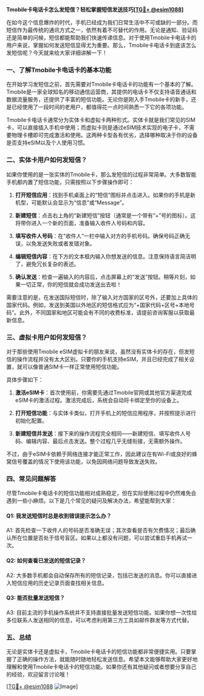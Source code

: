 **Tmobile卡电话卡怎么发短信？轻松掌握短信发送技巧[[TG💪+ @esim1088](https://t.me/s/esim1088)]**

在如今这个信息爆炸的时代，手机已经成为我们日常生活中不可或缺的一部分。而短信作为最传统的通讯方式之一，依然有着不可替代的作用。无论是通知、验证码还是简单的问候，短信都能帮助我们快速传递信息。对于使用Tmobile卡电话卡的用户来说，掌握如何发送短信显得尤为重要。那么，Tmobile卡电话卡到底该怎么发短信呢？今天就来给大家详细讲解一下！

### 一、了解Tmobile卡电话卡的基本功能

在开始学习发短信之前，首先需要对Tmobile卡电话卡的功能有一个基本的了解。Tmobile是一家全球知名的移动通信运营商，其提供的电话卡不仅支持语音通话和数据流量服务，还提供了丰富的短信功能。无论你是刚入手Tmobile卡的新手，还是已经使用了一段时间的老用户，都值得花一点时间熟悉一下它的各项功能。

Tmobile卡电话卡通常分为实体卡和虚拟卡两种形式。实体卡就是我们常见的SIM卡，可以直接插入手机中使用；而虚拟卡则是通过eSIM技术实现的电子卡，不需要物理卡槽即可完成激活和使用。这两种卡型各有优劣，选择哪种取决于你的设备是否支持eSIM以及个人使用习惯。

### 二、实体卡用户如何发短信？

如果你使用的是一张实体的Tmobile卡，那么发短信的过程非常简单。大多数智能手机都内置了短信功能，只需按照以下步骤操作即可：

1. **打开短信应用**：找到手机桌面上的“短信”图标并点击进入。如果你的手机是新机型，可能默认会显示为“信息”或“Message”。

2. **新建短信**：点击右上角的“新建短信”按钮（通常是一个带有“+”号的图标）。这将带你进入一个新的页面，准备输入收件人号码和内容。

3. **填写收件人号码**：在“收件人”一栏中输入对方的手机号码。确保号码正确无误，以免发送失败或者发错对象。

4. **编辑短信内容**：在下方的文本框内输入你想发送的信息。注意保持语言简洁明了，避免冗长复杂的表述。

5. **确认发送**：检查一遍输入的内容后，点击屏幕上的“发送”按钮。稍等片刻，如果一切正常，你的短信就会成功发送出去啦！

需要注意的是，在发送国际短信时，除了输入对方国家的区号外，还要加上具体的国家代码。例如，发送到美国以外地区的短信格式应为“+国家代码+区号+本地号码”。此外，不同国家和地区可能会有不同的收费标准，请提前咨询客服以获取最新信息。

### 三、虚拟卡用户如何发短信？

对于那些使用Tmobile eSIM虚拟卡的朋友来说，虽然没有实体卡的存在，但发短信的操作流程并没有太大区别。只要你的手机支持eSIM，并且已经完成了相关设置，就可以像普通SIM卡一样正常使用短信功能。

具体步骤如下：

1. **激活eSIM卡**：首次使用前，你需要先通过Tmobile官网或其他官方渠道完成eSIM卡的激活过程。激活完成后，系统会自动将卡绑定至你的设备上。

2. **打开短信功能**：与实体卡类似，打开手机上的短信应用程序，并按照提示进行初始化配置。

3. **新建短信并发送**：接下来的操作流程完全相同——新建短信、填写收件人号码、编辑内容、最后点击发送。整个过程几乎无缝衔接，无需额外操作。

不过，由于eSIM卡依赖于网络连接才能正常工作，因此建议在有Wi-Fi或良好的蜂窝信号覆盖的情况下使用该功能，以免因网络问题导致发送失败。

### 四、常见问题解答

尽管Tmobile卡电话卡的短信功能相对成熟稳定，但在实际使用过程中仍然难免会遇到一些小麻烦。以下是几个常见的疑问及解决办法，希望能帮到大家：

#### Q1: 我发送短信时总是收到错误提示怎么办？
A1: 首先检查一下收件人的号码是否准确无误；其次查看是否有欠费情况；最后确认所在位置是否处于信号盲区。如果以上都没有问题，可以尝试重启手机再试一次。

#### Q2: 如何查看已发送的短信记录？
A2: 大多数手机都会自动保存所有的短信记录，包括已发送的消息。你可以直接进入短信应用的历史记录页面查找相关信息。

#### Q3: 能否批量发送短信？
A3: 目前主流的手机操作系统并不支持直接批量发送短信功能。如果你想一次性给多位联系人发送相同的信息，可以考虑利用第三方工具如邮件群发等方式代替。

### 五、总结

无论是实体卡还是虚拟卡，Tmobile卡电话卡的短信功能都非常便捷实用。只要掌握了正确的操作方法，就能随时随地轻松发送信息。希望本文能够帮助大家更好地理解和使用Tmobile卡电话卡的短信功能。如果你还有其他疑问或者想要分享自己的经验，欢迎留言讨论哦！

[[TG💪+ @esim1088](https://t.me/s/esim1088) ![Image](https://i.postimg.cc/4NQfJmqS/Snipaste-2025-05-13-00-14-12.png)]